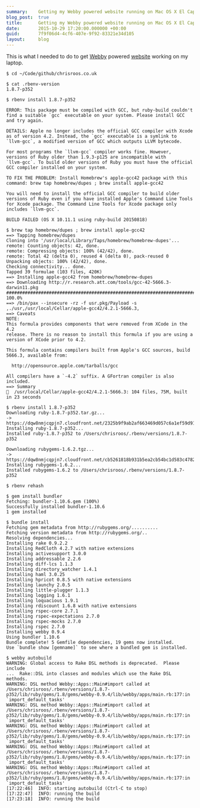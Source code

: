 ```yaml
---
summary:    Getting my Webby powered website running on Mac OS X El Capitan
blog_post:  true
title:      Getting my Webby powered website running on Mac OS X El Capitan
date:       2015-10-29 17:20:00.000000 +00:00
guid:       7f9f06d4-4cf6-407e-9f92-83321e34d105
layout:     blog
---
```


This is what I needed to do to get [Webby](https://github.com/TwP/webby) powered [website](https://github.com/chrisroos/chrisroos.co.uk) working on my laptop.

    $ cd ~/Code/github/chrisroos.co.uk

    $ cat .rbenv-version
    1.8.7-p352

    $ rbenv install 1.8.7-p352

    ERROR: This package must be compiled with GCC, but ruby-build couldn't
    find a suitable `gcc` executable on your system. Please install GCC
    and try again.

    DETAILS: Apple no longer includes the official GCC compiler with Xcode
    as of version 4.2. Instead, the `gcc` executable is a symlink to
    `llvm-gcc`, a modified version of GCC which outputs LLVM bytecode.

    For most programs the `llvm-gcc` compiler works fine. However,
    versions of Ruby older than 1.9.3-p125 are incompatible with
    `llvm-gcc`. To build older versions of Ruby you must have the official
    GCC compiler installed on your system.

    TO FIX THE PROBLEM: Install Homebrew's apple-gcc42 package with this
    command: brew tap homebrew/dupes ; brew install apple-gcc42

    You will need to install the official GCC compiler to build older
    versions of Ruby even if you have installed Apple's Command Line Tools
    for Xcode package. The Command Line Tools for Xcode package only
    includes `llvm-gcc`.

    BUILD FAILED (OS X 10.11.1 using ruby-build 20150818)

    $ brew tap homebrew/dupes ; brew install apple-gcc42
    ==> Tapping homebrew/dupes
    Cloning into '/usr/local/Library/Taps/homebrew/homebrew-dupes'...
    remote: Counting objects: 42, done.
    remote: Compressing objects: 100% (42/42), done.
    remote: Total 42 (delta 0), reused 4 (delta 0), pack-reused 0
    Unpacking objects: 100% (42/42), done.
    Checking connectivity... done.
    Tapped 39 formulae (103 files, 420K)
    ==> Installing apple-gcc42 from homebrew/homebrew-dupes
    ==> Downloading http://r.research.att.com/tools/gcc-42-5666.3-darwin11.pkg
    ######################################################################## 100.0%
    ==> /bin/pax --insecure -rz -f usr.pkg/Payload -s ,./usr,/usr/local/Cellar/apple-gcc42/4.2.1-5666.3,
    ==> Caveats
    NOTE:
    This formula provides components that were removed from XCode in the 4.2
    release. There is no reason to install this formula if you are using a
    version of XCode prior to 4.2.

    This formula contains compilers built from Apple's GCC sources, build
    5666.3, available from:

      http://opensource.apple.com/tarballs/gcc

    All compilers have a `-4.2` suffix. A GFortran compiler is also included.
    ==> Summary
    🍺  /usr/local/Cellar/apple-gcc42/4.2.1-5666.3: 104 files, 75M, built in 23 seconds

    $ rbenv install 1.8.7-p352
    Downloading ruby-1.8.7-p352.tar.gz...
    -> https://dqw8nmjcqpjn7.cloudfront.net/2325b9f9ab2af663469d057c6a1ef59d914a649808e9f6d1a4877c8973c2dad0
    Installing ruby-1.8.7-p352...
    Installed ruby-1.8.7-p352 to /Users/chrisroos/.rbenv/versions/1.8.7-p352

    Downloading rubygems-1.6.2.tgz...
    -> https://dqw8nmjcqpjn7.cloudfront.net/cb5261818b931b5ea2cb54bc1d583c47823543fcf9682f0d6298849091c1cea7
    Installing rubygems-1.6.2...
    Installed rubygems-1.6.2 to /Users/chrisroos/.rbenv/versions/1.8.7-p352

    $ rbenv rehash

    $ gem install bundler
    Fetching: bundler-1.10.6.gem (100%)
    Successfully installed bundler-1.10.6
    1 gem installed

    $ bundle install
    Fetching gem metadata from http://rubygems.org/..........
    Fetching version metadata from http://rubygems.org/..
    Resolving dependencies...
    Installing rake 0.9.2.2
    Installing RedCloth 4.2.7 with native extensions
    Installing activesupport 3.0.0
    Installing addressable 2.2.6
    Installing diff-lcs 1.1.3
    Installing directory_watcher 1.4.1
    Installing haml 3.0.25
    Installing hpricot 0.8.5 with native extensions
    Installing launchy 2.0.5
    Installing little-plugger 1.1.3
    Installing logging 1.6.1
    Installing loquacious 1.9.1
    Installing rdiscount 1.6.8 with native extensions
    Installing rspec-core 2.7.1
    Installing rspec-expectations 2.7.0
    Installing rspec-mocks 2.7.0
    Installing rspec 2.7.0
    Installing webby 0.9.4
    Using bundler 1.10.6
    Bundle complete! 5 Gemfile dependencies, 19 gems now installed.
    Use `bundle show [gemname]` to see where a bundled gem is installed.

    $ webby autobuild
    WARNING: Global access to Rake DSL methods is deprecated.  Please include
    ...  Rake::DSL into classes and modules which use the Rake DSL methods.
    WARNING: DSL method Webby::Apps::Main#import called at /Users/chrisroos/.rbenv/versions/1.8.7-p352/lib/ruby/gems/1.8/gems/webby-0.9.4/lib/webby/apps/main.rb:177:in `import_default_tasks'
    WARNING: DSL method Webby::Apps::Main#import called at /Users/chrisroos/.rbenv/versions/1.8.7-p352/lib/ruby/gems/1.8/gems/webby-0.9.4/lib/webby/apps/main.rb:177:in `import_default_tasks'
    WARNING: DSL method Webby::Apps::Main#import called at /Users/chrisroos/.rbenv/versions/1.8.7-p352/lib/ruby/gems/1.8/gems/webby-0.9.4/lib/webby/apps/main.rb:177:in `import_default_tasks'
    WARNING: DSL method Webby::Apps::Main#import called at /Users/chrisroos/.rbenv/versions/1.8.7-p352/lib/ruby/gems/1.8/gems/webby-0.9.4/lib/webby/apps/main.rb:177:in `import_default_tasks'
    WARNING: DSL method Webby::Apps::Main#import called at /Users/chrisroos/.rbenv/versions/1.8.7-p352/lib/ruby/gems/1.8/gems/webby-0.9.4/lib/webby/apps/main.rb:177:in `import_default_tasks'
    [17:22:46]  INFO: starting autobuild (Ctrl-C to stop)
    [17:22:47]  INFO: running the build
    [17:23:18]  INFO: running the build

